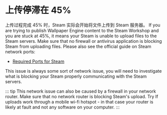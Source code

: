 # 上传停滞在 45%

上传过程完成 45% 时，Steam 实际会开始将文件上传到 Steam 服务器。 If you are trying to publish Wallpaper Engine content to the Steam Workshop and you are stuck at 45%, it means your Steam is unable to upload files to the Steam servers. Make sure that no firewall or antivirus application is blocking Steam from uploading files. Please also see the official guide on Steam network ports:

* [Required Ports for Steam](https://support.steampowered.com/kb_article.php?ref=8571-GLVN-8711)

This issue is always some sort of network issue, you will need to investigate what is blocking your Steam properly communicating with the Steam servers.

::: tip This network issue can also be caused by a firewall in your network router. Make sure that no network router is blocking Steam's upload. Try If  uploads work through a mobile wi-fi hotspot - in that case your router is likely at fault and not any software on your computer. :::